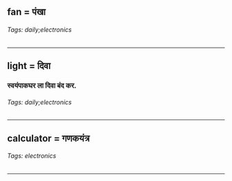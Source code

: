 ## fan = पंखा

###### Tags: daily;electronics

---
## light = दिवा

### स्वयंपाकघर ला दिवा बंद कर.

###### Tags: daily;electronics

---
## calculator = गणकयंत्र

###### Tags: electronics

---
